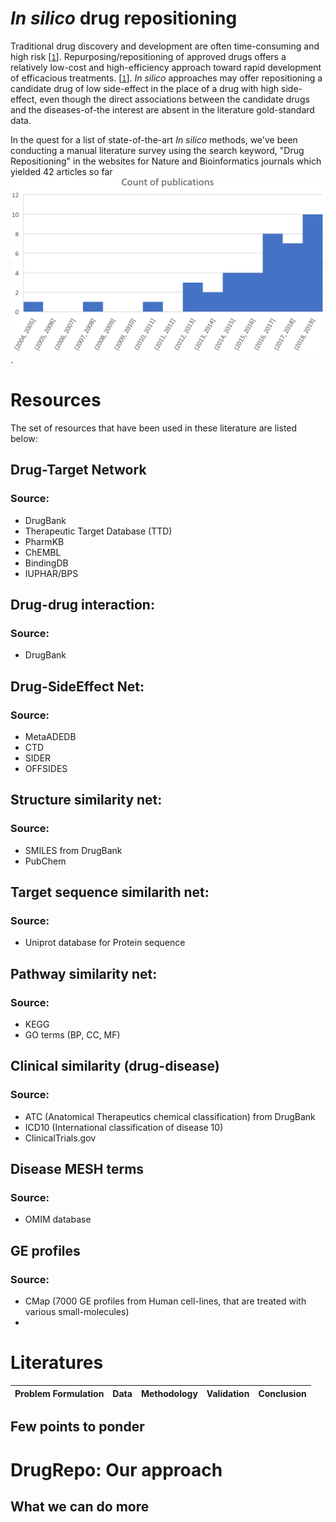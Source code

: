 # <em>In silico</em> drug repositioning
Traditional drug discovery and development are often time-consuming and high risk [[```1```](https://github.com/Akmazad/Drug-Repositioning/blob/master/Writeup/Literatures/2019%20%5BBioinformatics%5D%20deepDR%20a%20network-based%20deep%20learning%20approach%20to%20in%20silico%20drug%20repositioning.pdf)]. Repurposing/repositioning of approved drugs offers a relatively low-cost and high-efficiency approach toward rapid development of efficacious treatments. [[```1```](https://github.com/Akmazad/Drug-Repositioning/blob/master/Writeup/Literatures/2019%20%5BBioinformatics%5D%20deepDR%20a%20network-based%20deep%20learning%20approach%20to%20in%20silico%20drug%20repositioning.pdf)]. <em>In silico</em> approaches may offer repositioning a candidate drug of low side-effect in the place of a drug with high side-effect, even though the direct associations between the candidate drugs and the diseases-of-the interest are absent in the literature gold-standard data.

In the quest for a list of state-of-the-art <em>In silico</em> methods, we've been conducting a manual literature survey using the search keyword, "Drug Repositioning" in the websites for Nature and Bioinformatics journals which yielded 42 articles so far ![published 2004-2019](https://github.com/Akmazad/Drug-Repositioning/blob/master/Writeup/Literatures/count%20of%20publication.png). 


# Resources
The set of resources that have been used in these literature are listed below:
## Drug-Target Network
### Source:
- DrugBank
- Therapeutic Target Database (TTD)
- PharmKB
- ChEMBL
- BindingDB
- IUPHAR/BPS
## Drug-drug interaction:
### Source:
- DrugBank
## Drug-SideEffect Net:
### Source:
- MetaADEDB
- CTD
- SIDER
- OFFSIDES
## Structure similarity net:
### Source:
- SMILES from DrugBank
- PubChem
## Target sequence similarith net:
### Source:
- Uniprot database for Protein sequence
## Pathway similarity net:
### Source:
- KEGG
- GO terms (BP, CC, MF)
## Clinical similarity (drug-disease)
### Source:
- ATC (Anatomical Therapeutics chemical classification) from DrugBank
- ICD10 (International classification of disease 10)
- ClinicalTrials.gov
## Disease MESH terms
### Source:
- OMIM database
## GE profiles
### Source:
- CMap (7000 GE profiles from Human cell-lines, that are treated with various small-molecules)
- 

# Literatures
|Problem Formulation|Data|Methodology|Validation|Conclusion|
|---|---|---|---|---|
## Few points to ponder

# DrugRepo: Our approach

## What we can do more

